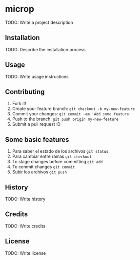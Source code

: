 # microp
TODO: Write a project description
## Installation
TODO: Describe the installation process
## Usage
TODO: Write usage instructions
## Contributing
1. Fork it!
2. Create your feature branch: `git checkout -b my-new-feature`
3. Commit your changes: `git commit -am 'Add some feature'`
4. Push to the branch: `git push origin my-new-feature`
5. Submit a pull request :D

## Some basic features
1. Para saber el estado de los archivos `git status`
2. Para cambiar entre ramas `git checkout`
3. To stage changes before committing `git add`
4. To commit changes `git commit`
5. Subir los archivos `git push`

## History
TODO: Write history
## Credits
TODO: Write credits
## License
TODO: Write license
